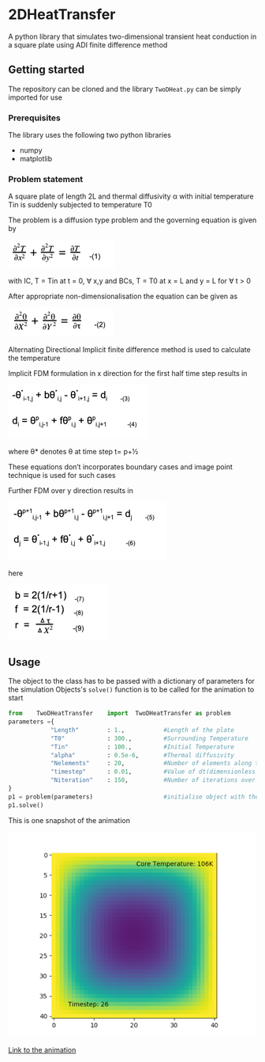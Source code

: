 # 2DHeatTransfer

A python library that simulates two-dimensional transient heat conduction in a square plate using ADI finite difference method


## Getting started 

The repository can be cloned and the library `TwoDHeat.py` can be simply imported for use

### Prerequisites 

The library uses the following two python libraries

* numpy
* matplotlib

### Problem statement

A square plate of length 2L and thermal diffusivity α with initial temperature Tin is suddenly subjected to temperature T0

The problem is a diffusion type problem and the governing equation is given by 

![Equation 1](/Images/1.png)

with IC, T = Tin at t = 0, ∀ x,y
and BCs, T = T0 at x = L and y = L for ∀ t > 0

After appropriate non-dimensionalisation the equation can be given as

![Equation 2](/Images/2.png)

Alternating Directional Implicit finite difference method is used to calculate the temperature 

Implicit FDM formulation in x direction for the first half time step results in

![Equation 3&4](/Images/34.png)

where θ*  denotes θ at time step t= p+½ 

These equations don’t incorporates boundary cases and image point technique is used for such cases

Further FDM over y direction results in

![Equation 5&6](/Images/56.png)

here

![Equation 7,8&9](/Images/789.png)

## Usage

The object to the class has to be passed with a dictionary of parameters for the simulation
Objects's `solve()` function is to be called for the animation to start 

```python
from 	TwoDHeatTransfer	import	TwoDHeatTransfer as problem
parameters ={
			"Length"		: 1.,			#Length of the plate
			"T0"			: 300.,			#Surrounding Temperature
			"Tin"			: 100.,			#Initial Temperature
			"alpha"			: 0.5e-6,		#Thermal diffusivity
			"Nelements"		: 20,			#Number of elements along the half plate
			"timestep"		: 0.01,			#Value of dt(dimensionless time step) 
			"Niteration"	: 150,			#Number of iterations over 
} 
p1 = problem(parameters)					#initialise object with these parameters
p1.solve()				
```
This is one snapshot of the animation 

![Snapshot taken during Animation](/Images/Example.png)

[Link to the animation](/https://lnkd.in/dFfXRgD)





